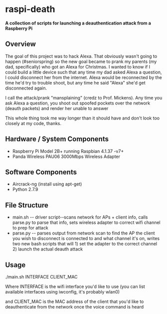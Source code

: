 # raspi-death
**A collection of scripts for launching a deauthentication attack from a Raspberry Pi**


## Overview
The goal of this project was to hack Alexa. That obviously wasn't going to happen (#seniorspring)
so the new goal became to prank my parents (my dad, specifically) who got 
an Alexa for Christmas. I wanted to know if I could build a little device such that 
any time my dad asked Alexa a question, I could disconnect her from the internet. 
Alexa would be reconnected by the time he'd try to trouble shoot, but any time he said "Alexa" 
she'd get disconnected again.

I call the attack/prank "mansplaining" (credz to Prof. Mickens). Any time you ask Alexa
a question, you shoot out spoofed pockets over the network (deauth packets) 
and render her unable to answer

This whole thing took me way longer than it should have and don't look too closely 
at my code, thanks.

## Hardware / System Components
* Raspberry Pi Model 2B+ running Raspbian 4.1.37 -v7+
* Panda Wireless PAU06 3000Mbps Wireless Adapter

## Software Components
* Aircrack-ng (install using apt-get)
* Python 2.7.9

## File Structure
* main.sh -- driver script--scans network for APs + client info,
	calls parse.py to parse that info, sets wireless adapter
	to correct wifi channel to prep for attack
* parse.py -- parses output from network scan to find the AP 
	the client you wish to disconnect is connected to and
	what channel it's on, writes two new bash scripts
	that will 1) set the adapter to the correct channel
	2) launch the actual deauth attack

## Usage
./main.sh INTERFACE CLIENT\_MAC

Where INTERFACE is the wifi interface you'd like to use 
(you can list available interfaces using iwconfig, it's probably wlan0)

and CLIENT\_MAC is the MAC address of the client that you'd like
to deauthenticate from the network once the voice command is heard

